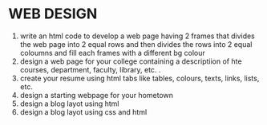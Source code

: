 # WEB DESIGN

1. write an html code to develop a web page having 2 frames that divides the web page into 2 equal rows and then divides the rows into 2 equal coloumns and fill each frames with a different bg colour
2. design a web page for your college containing a descriptiion of hte  courses, department, faculty, library, etc. . 
3. create your resume using html tabs like tables, colours, texts, links, lists, etc.
4. design a starting webpage for your hometown
5. design a blog layot using html
6. design a blog layot using css and html

